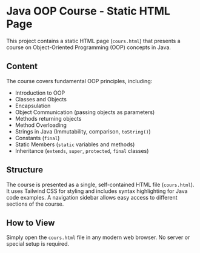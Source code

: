 # Java OOP Course - Static HTML Page

This project contains a static HTML page (`cours.html`) that presents a course on Object-Oriented Programming (OOP) concepts in Java.

## Content

The course covers fundamental OOP principles, including:
*   Introduction to OOP
*   Classes and Objects
*   Encapsulation
*   Object Communication (passing objects as parameters)
*   Methods returning objects
*   Method Overloading
*   Strings in Java (Immutability, comparison, `toString()`)
*   Constants (`final`)
*   Static Members (`static` variables and methods)
*   Inheritance (`extends`, `super`, `protected`, `final` classes)

## Structure

The course is presented as a single, self-contained HTML file (`cours.html`). It uses Tailwind CSS for styling and includes syntax highlighting for Java code examples. A navigation sidebar allows easy access to different sections of the course.

## How to View

Simply open the `cours.html` file in any modern web browser. No server or special setup is required. 